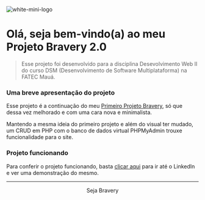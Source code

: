 ![white-mini-logo](https://user-images.githubusercontent.com/119967485/232599456-7cdbb32b-b04c-4c98-ac4f-aecb73306282.png)

# Olá, seja bem-vindo(a) ao meu Projeto Bravery 2.0

> Esse projeto foi desenvolvido para a disciplina Desevolvimento Web II do curso DSM (Desenvolvimento de Software Multiplataforma) na FATEC Mauá. 

### Uma breve apresentação do projeto

Esse projeto é a continuação do meu [Primeiro Projeto Bravery](https://github.com/KevenAbraham/firstBravery), só que dessa vez melhorado e com uma cara nova e minimalista.

Mantendo a mesma ideia do primeiro projeto e além do visual ter mudado, um CRUD em PHP com o banco de dados virtual PHPMyAdmin trouxe funcionalidade para o site.

### Projeto funcionando

Para conferir o projeto funcionando, basta [clicar aqui](https://www.linkedin.com/posts/keven-abraham-de-souza-6b3820211_devs-html-css-activity-7053834225988321280-TtC9?utm_source=share&utm_medium=member_desktop) para ir até o LinkedIn e ver uma demonstração do mesmo. 

---

<p style="text-align: center;">Seja Bravery</p>
